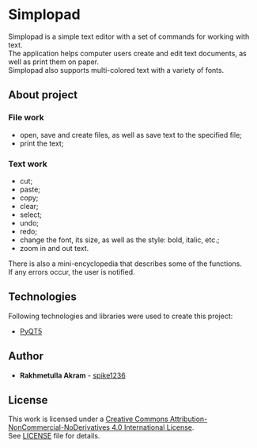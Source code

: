 # Simplopad
Simplopad is a simple text editor with a set of commands for working with text.\
The application helps computer users create and edit text documents, as well as print them on paper.\
Simplopad also supports multi-colored text with a variety of fonts.
## About project
### File work
* open, save and create files, as well as save text to the specified file;
* print the text;
### Text work
* cut;
* paste;
* copy;
* clear; 
* select;
* undo;
* redo;
* change the font, its size, as well as the style: bold, italic, etc.;
* zoom in and out text.

There is also a mini-encyclopedia that describes some of the functions.\
If any errors occur, the user is notified.
## Technologies
Following technologies and libraries were used to create this project:
* [PyQT5](https://riverbankcomputing.com/software/pyqt/intro)


## Author
* **Rakhmetulla Akram** - [spike1236](https://github.com/spike1236)


## License
This work is licensed under a 
[Creative Commons Attribution-NonCommercial-NoDerivatives 4.0 International License](http://creativecommons.org/licenses/by-nc-nd/4.0/).\
See [LICENSE](https://github.com/spike1236/Simplopad/blob/master/LICENSE.md) file for details.